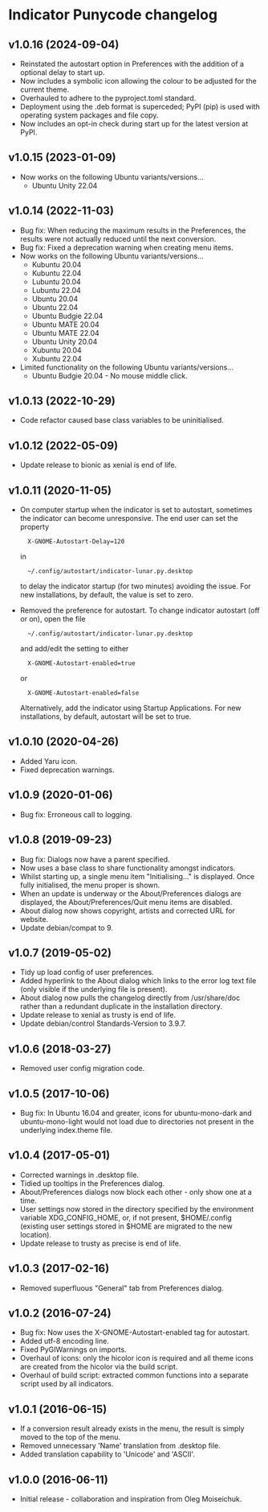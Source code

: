 # Indicator Punycode changelog

## v1.0.16 (2024-09-04)

- Reinstated the autostart option in Preferences with the addition of a optional
  delay to start up.
- Now includes a symbolic icon allowing the colour to be adjusted for the
  current theme.
- Overhauled to adhere to the pyproject.toml standard.
- Deployment using the .deb format is superceded; PyPI (pip) is used with
  operating system packages and file copy.
- Now includes an opt-in check during start up for the latest version at PyPI.


## v1.0.15 (2023-01-09)

- Now works on the following Ubuntu variants/versions...
  - Ubuntu Unity 22.04


## v1.0.14 (2022-11-03)

- Bug fix: When reducing the maximum results in the Preferences, the results
  were not actually reduced until the next conversion.
- Bug fix: Fixed a deprecation warning when creating menu items.
- Now works on the following Ubuntu variants/versions...
  - Kubuntu 20.04
  - Kubuntu 22.04
  - Lubuntu 20.04
  - Lubuntu 22.04
  - Ubuntu 20.04
  - Ubuntu 22.04
  - Ubuntu Budgie 22.04
  - Ubuntu MATE 20.04
  - Ubuntu MATE 22.04
  - Ubuntu Unity 20.04
  - Xubuntu 20.04
  - Xubuntu 22.04
- Limited functionality on the following Ubuntu variants/versions...
  - Ubuntu Budgie 20.04 - No mouse middle click.


## v1.0.13 (2022-10-29)

- Code refactor caused base class variables to be uninitialised.


## v1.0.12 (2022-05-09)

- Update release to bionic as xenial is end of life.


## v1.0.11 (2020-11-05)

- On computer startup when the indicator is set to autostart, sometimes the
  indicator can become unresponsive. The end user can set the property

        X-GNOME-Autostart-Delay=120
    in

        ~/.config/autostart/indicator-lunar.py.desktop

    to delay the indicator startup (for two minutes) avoiding the issue. For new
    installations, by default, the value is set to zero.
- Removed the preference for autostart. To change indicator autostart (off or
  on), open the file

        ~/.config/autostart/indicator-lunar.py.desktop

    and add/edit the setting to either

        X-GNOME-Autostart-enabled=true

    or

        X-GNOME-Autostart-enabled=false

    Alternatively, add the indicator using Startup Applications. For new
    installations, by default, autostart will be set to true.


## v1.0.10 (2020-04-26)

- Added Yaru icon.
- Fixed deprecation warnings.


## v1.0.9 (2020-01-06)

- Bug fix: Erroneous call to logging.


## v1.0.8 (2019-09-23)

- Bug fix: Dialogs now have a parent specified.
- Now uses a base class to share functionality amongst indicators.
- Whilst starting up, a single menu item "Initialising..." is displayed. Once
  fully initialised, the menu proper is shown.
- When an update is underway or the About/Preferences dialogs are displayed, the
  About/Preferences/Quit menu items are disabled.
- About dialog now shows copyright, artists and corrected URL for website.
- Update debian/compat to 9.


## v1.0.7 (2019-05-02)

- Tidy up load config of user preferences.
- Added hyperlink to the About dialog which links to the error log text file
  (only visible if the underlying file is present).
- About dialog now pulls the changelog directly from /usr/share/doc rather than
  a redundant duplicate in the installation directory.
- Update release to xenial as trusty is end of life.
- Update debian/control Standards-Version to 3.9.7.


## v1.0.6 (2018-03-27)

- Removed user config migration code.


## v1.0.5 (2017-10-06)

- Bug fix: In Ubuntu 16.04 and greater, icons for ubuntu-mono-dark and
  ubuntu-mono-light would not load due to directories not present in the
  underlying index.theme file.


## v1.0.4 (2017-05-01)

- Corrected warnings in .desktop file.
- Tidied up tooltips in the Preferences dialog.
- About/Preferences dialogs now block each other - only show one at a time.
- User settings now stored in the directory specified by the environment
  variable XDG_CONFIG_HOME, or, if not present, $HOME/.config (existing user
  settings stored in $HOME are migrated to the new location).
- Update release to trusty as precise is end of life.


## v1.0.3 (2017-02-16)

- Removed superfluous "General" tab from Preferences dialog.


## v1.0.2 (2016-07-24)

- Bug fix: Now uses the X-GNOME-Autostart-enabled tag for autostart.
- Added utf-8 encoding line.
- Fixed PyGIWarnings on imports.
- Overhaul of icons: only the hicolor icon is required and all theme icons are
  created from the hicolor via the build script.
- Overhaul of build script: extracted common functions into a separate script
  used by all indicators.


## v1.0.1 (2016-06-15)

- If a conversion result already exists in the menu, the result is simply moved
  to the top of the menu.
- Removed unnecessary 'Name' translation from .desktop file.
- Added translation capability to 'Unicode' and 'ASCII'.


## v1.0.0 (2016-06-11)

- Initial release - collaboration and inspiration from Oleg Moiseichuk.
